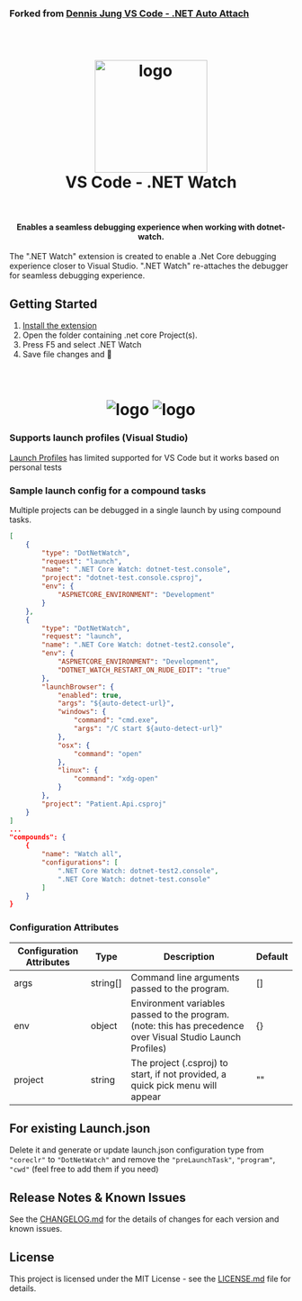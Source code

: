 ### Forked from [Dennis Jung VS Code - .NET Auto Attach](https://gitlab.com/dennismaxjung/vscode-dotnet-auto-attach)

<h1 align="center">
  <br>
    <img src="./images/watch-debug.png" alt="logo" width="200">
  <br>
	VS Code - .NET Watch
  <br>
  <br>
</h1>
<h4 align="center">Enables a seamless debugging experience when working with dotnet-watch.</h4>

The ".NET Watch" extension is created to enable a .Net Core debugging experience closer to Visual Studio.
".NET Watch" re-attaches the debugger for seamless debugging experience.

## Getting Started

1. [Install the extension](https://marketplace.visualstudio.com/items?itemName=murugaratham.todo.replacewithlink)
1. Open the folder containing .net core Project(s).
1. Press F5 and select .NET Watch
1. Save file changes and 🤯

<h1 align="center">
  <br>
    <img src="./images/fresh-start.gif" alt="logo">
		<img src="./images/watch-reload.gif" alt="logo">
  <br>
</h1>

### Supports launch profiles (Visual Studio)

[Launch Profiles](https://github.com/OmniSharp/omnisharp-vscode/blob/master/debugger-launchjson.md#launchsettingsjson-support) has limited supported for VS Code but it works based on personal tests

### Sample launch config for a compound tasks

Multiple projects can be debugged in a single launch by using compound tasks.

```json
[
	{
		"type": "DotNetWatch",
		"request": "launch",
		"name": ".NET Core Watch: dotnet-test.console",
		"project": "dotnet-test.console.csproj",
		"env": {
			"ASPNETCORE_ENVIRONMENT": "Development"
		}
	},
	{
		"type": "DotNetWatch",
		"request": "launch",
		"name": ".NET Core Watch: dotnet-test2.console",
		"env": {
			"ASPNETCORE_ENVIRONMENT": "Development",
			"DOTNET_WATCH_RESTART_ON_RUDE_EDIT": "true"
		},
		"launchBrowser": {
			"enabled": true,
			"args": "${auto-detect-url}",
			"windows": {
				"command": "cmd.exe",
				"args": "/C start ${auto-detect-url}"
			},
			"osx": {
				"command": "open"
			},
			"linux": {
				"command": "xdg-open"
			}
		},
		"project": "Patient.Api.csproj"
	}
]
...
"compounds": {
	{
		"name": "Watch all",
		"configurations": [
			".NET Core Watch: dotnet-test2.console",
			".NET Core Watch: dotnet-test.console"
		]
	}
}

```

### Configuration Attributes

| Configuration Attributes | Type     | Description                                                                                                 | Default |
| ------------------------ | -------- | ----------------------------------------------------------------------------------------------------------- | ------- |
| args                     | string[] | Command line arguments passed to the program.                                                               | []      |
| env                      | object   | Environment variables passed to the program. (note: this has precedence over Visual Studio Launch Profiles) | {}      |
| project                  | string   | The project (.csproj) to start, if not provided, a quick pick menu will appear                              | ""      |

## For existing Launch.json

Delete it and generate or update launch.json configuration type from `"coreclr"` to `"DotNetWatch"`
and remove the `"preLaunchTask"`, `"program"`, `"cwd"` (feel free to add them if you need)

## Release Notes & Known Issues

See the [CHANGELOG.md](CHANGELOG.md) for the details of changes for each version and known issues.

## License

This project is licensed under the MIT License - see the [LICENSE.md](LICENSE) file for details.
